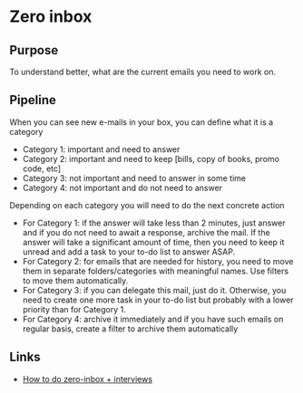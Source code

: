 # Zero inbox

## Purpose
To understand better, what are the current emails you need to work on.

## Pipeline
When you can see new e-mails in your box, you can define what it is a category
* Category 1: important and need to answer
* Category 2: important and need to keep [bills, copy of books, promo code, etc]
* Category 3: not important and need to answer in some time
* Category 4: not important and do not need to answer

Depending on each category you will need to do the next concrete action
* For Category 1: if the answer will take less than 2 minutes, just answer and
  if you do not need to await a response, archive the mail. If the answer will
  take a significant amount of time, then you need to keep it unread and add a
  task to your to-do list to answer ASAP.
* For Category 2: for emails that are needed for history, you need to move
  them in separate folders/categories with meaningful names. Use filters to
  move them automatically.
* For Category 3: if you can delegate this mail, just do it. Otherwise, you
  need to create one more task in your to-do list but probably with a lower
  priority than for Category 1.
* For Category 4: archive it immediately and if you have such emails on regular
  basis, create a filter to archive them automatically

## Links
* [How to do zero-inbox + interviews](https://blog.doist.com/inbox-zero/)
